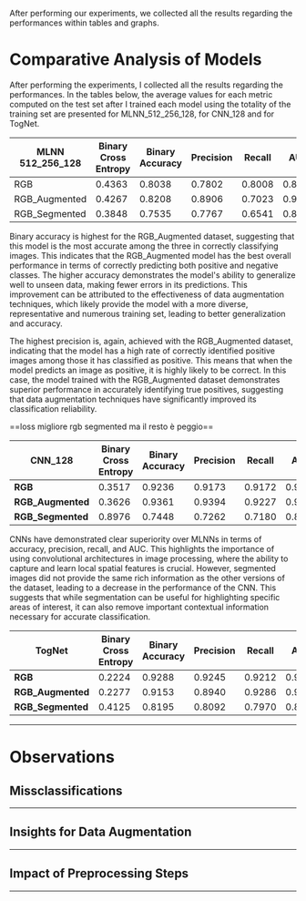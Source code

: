 After performing our experiments, we collected all the results regarding the performances within tables and graphs.

# Comparative Analysis of Models
After performing the experiments, I collected all the results regarding the performances. In the tables below, the average values for each metric computed on the test set after I trained each model using the totality of the training set are presented for MLNN_512_256_128, for CNN_128 and for TogNet.

| MLNN 512_256_128 | Binary Cross Entropy | Binary Accuracy | Precision | Recall | AUC    |
| ---------------- | -------------------- | --------------- | --------- | ------ | ------ |
| RGB              | 0.4363               | 0.8038          | 0.7802    | 0.8008 | 0.8801 |
| RGB_Augmented    | 0.4267               | 0.8208          | 0.8906    | 0.7023 | 0.9154 |
| RGB_Segmented    | 0.3848               | 0.7535          | 0.7767    | 0.6541 | 0.8439 |

Binary accuracy is highest for the RGB_Augmented dataset, suggesting that this model is the most accurate among the three in correctly classifying images. This indicates that the RGB_Augmented model has the best overall performance in terms of correctly predicting both positive and negative classes. The higher accuracy demonstrates the model's ability to generalize well to unseen data, making fewer errors in its predictions. This improvement can be attributed to the effectiveness of data augmentation techniques, which likely provide the model with a more diverse, representative and numerous training set, leading to better generalization and accuracy.

The highest precision is, again, achieved with the RGB_Augmented dataset, indicating that the model has a high rate of correctly identified positive images among those it has classified as positive. This means that when the model predicts an image as positive, it is highly likely to be correct. In this case, the model trained with the RGB_Augmented dataset demonstrates superior performance in accurately identifying true positives, suggesting that data augmentation techniques have significantly improved its classification reliability.

==loss migliore rgb segmented ma il resto è peggio==

| CNN_128           | Binary Cross Entropy | Binary Accuracy | Precision | Recall | AUC    |
| ----------------- | -------------------- | --------------- | --------- | ------ | ------ |
| **RGB**           | 0.3517               | 0.9236          | 0.9173    | 0.9172 | 0.9648 |
| **RGB_Augmented** | 0.3626               | 0.9361          | 0.9394    | 0.9227 | 0.9660 |
| **RGB_Segmented** | 0.8976               | 0.7448          | 0.7262    | 0.7180 | 0.8238 |

CNNs have demonstrated clear superiority over MLNNs in terms of accuracy, precision, recall, and AUC. This highlights the importance of using convolutional architectures in image processing, where the ability to capture and learn local spatial features is crucial.
However, segmented images did not provide the same rich information as the other versions of the dataset, leading to a decrease in the performance of the CNN. This suggests that while segmentation can be useful for highlighting specific areas of interest, it can also remove important contextual information necessary for accurate classification.

| TogNet            | Binary Cross Entropy | Binary Accuracy | Precision | Recall | AUC    |
| ----------------- | -------------------- | --------------- | --------- | ------ | ------ |
| **RGB**           | 0.2224               | 0.9288          | 0.9245    | 0.9212 | 0.9737 |
| **RGB_Augmented** | 0.2277               | 0.9153          | 0.8940    | 0.9286 | 0.9703 |
| **RGB_Segmented** | 0.4125               | 0.8195          | 0.8092    | 0.7970 | 0.8985 |

-----

# Observations


## Missclassifications

-----

## Insights for Data Augmentation

-----

## Impact of Preprocessing Steps

-----
